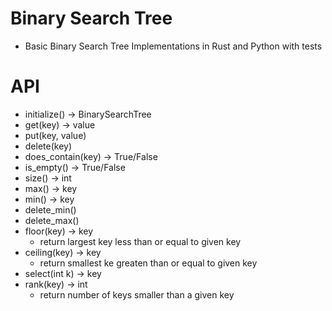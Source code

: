# Binary Search Tree
- Basic Binary Search Tree Implementations in Rust and Python with tests

# API
- initialize() -> BinarySearchTree
- get(key) -> value
- put(key, value)
- delete(key)
- does_contain(key) -> True/False
- is_empty() -> True/False
- size() -> int
- max() -> key
- min() -> key
- delete_min()
- delete_max()
- floor(key) -> key
  - return largest key less than or equal to given key
- ceiling(key) -> key
  - return smallest ke greaten than or equal to given key
- select(int k) -> key
- rank(key) -> int
  - return number of keys smaller than a given key

